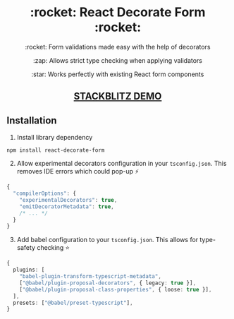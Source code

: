  <h1 align="center">:rocket: React Decorate Form :rocket:</h1>

<p align="center">:rocket: Form validations made easy with the help of decorators</p>
<p align="center">:zap: Allows strict type checking when applying validators</p>
<p align="center">:star: Works perfectly with existing React form components</p>
<h2 align="center">
  <a href="https://stackblitz.com/edit/react-ts-d3swd2?file=src%2FApp.tsx&file=src%2Fmodel%2FUserForm.ts">STACKBLITZ DEMO</a>
</h2>

## Installation

1. Install library dependency

```
npm install react-decorate-form
```

2. Allow experimental decorators configuration in your `tsconfig.json`. This removes IDE errors which could pop-up :zap:
```ts
{
  "compilerOptions": {
    "experimentalDecorators": true,
    "emitDecoratorMetadata": true,
    /* ... */
  }
}
```

3. Add babel configuration to your `tsconfig.json`. This allows for type-safety checking :star:

```ts
{
  plugins: [
    "babel-plugin-transform-typescript-metadata",
    ["@babel/plugin-proposal-decorators", { legacy: true }],
    ["@babel/plugin-proposal-class-properties", { loose: true }],
  ],
  presets: ["@babel/preset-typescript"],
}
```
